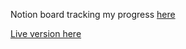Notion board tracking my progress [here](https://kathrynhuff.notion.site/Summoner-Cloud-0d2b2deb5f824162aa518b8902e3dee2)

[Live version here](https://summon-cloud.uc.r.appspot.com/)